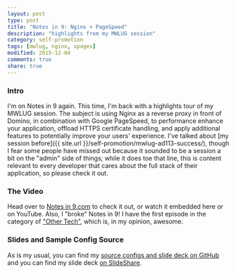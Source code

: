 ```yaml
---
layout: post
type: post
title: "Notes in 9: Nginx + PageSpeed"
description: "highlights from my MWLUG session"
category: self-promotion
tags: [mwlug, nginx, xpages]
modified: 2015-12-04
comments: true
share: true
---
```


### Intro
I'm on Notes in 9 again. This time, I'm back with a highlights tour of my MWLUG session. The subject is using Nginx as a reverse proxy in front of Domino, in combination with Google PageSpeed, to performance enhance your application, offload HTTPS certificate handling, and apply additional features to potentially improve your users' experience. I've talked about [my session before]({{ site.url }}/self-promotion/mwlug-ad113-success/), though I fear some people have missed out because it sounded to be a session a bit on the "admin" side of things; while it does toe that line, this is content relevant to every developer that cares about the full stack of their application, so please check it out.

### The Video
Head over to [Notes in 9.com](http://www.notesin9.com/2015/12/03/notesin9-187-highlights-from-mwlug-nginx-and-pagespeed/) to check it out, or watch it embedded here or on YouTube. Also, I "broke" Notes in 9! I have the first episode in the category of ["Other Tech"](http://www.notesin9.com/category/other-tech/), which is, in my opinion, awesome.

<div class="center">
	<amp-youtube
    data-videoid="1DIGn0kZmR4"
    layout="responsive"
    width="560" height="315"></amp-youtube>
</div>

### Slides and Sample Config Source
As is my usual, you can find my [source configs and slide deck on GitHub](https://github.com/edm00se/AD113-Speed-Up-Your-Apps-with-Nginx-and-PageSpeed) and you can find my slide deck [on SlideShare](http://www.slideshare.net/edm00se/ad113-speed-up-your-applications-w-nginx-and-pagespeed).
